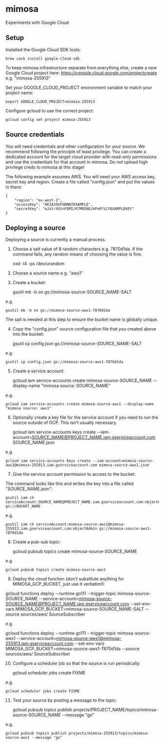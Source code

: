 # mimosa

Experiments with Google Cloud

## Setup

Installed the Google Cloud SDK tools:

    brew cask install google-cloud-sdk

To keep mimosa infrastructure separate from everything else, create a new Google Cloud project here: https://console.cloud.google.com/projectcreate e.g. "mimosa-255913"

Set your GOOGLE_CLOUD_PROJECT environment variable to match your project name:

    export GOOGLE_CLOUD_PROJECT=mimosa-255913

Configure gcloud to use the correct project:

    gcloud config set project mimosa-255913

## Source credentials

You will need credentials and other configuration for your source. We recommend following the principle of least privilege. You can create a dedicated account for the target cloud provider with read-only permissions and use the credentials for that account in mimosa. Do not upload high privilege creds to mimosa at this stage!


The following example assumes AWS. You will need your AWS access key, secret key and region. Create a file called "config.json" and put the values in there:

```
{
    "region": "eu-west-1",
    "accessKey": "AKIAIOSFODNN7EXAMPLE",
    "secretKey": "wJalrXUtnFEMI/K7MDENG/bPxRfiCYEXAMPLEKEY"
}
```

## Deploying a source

Deploying a source is currently a manual process.

1) Choose a salt value of 8 random characters e.g. 7870d1da. If the command fails, any random means of choosing the value is fine.

    xxd -l4 -ps /dev/urandom

2) Choose a source name e.g. "aws1"

3) Create a bucket:

    gsutil mb -b on gs://mimosa-source-SOURCE_NAME-SALT

e.g.

    gsutil mb -b on gs://mimosa-source-aws1-7870d1da

The salt is needed at this step to ensure the bucket name is globally unique.

4) Copy the "config.json" source configuration file that you created above into the bucket:

    gsutil cp config.json gs://mimosa-source-SOURCE_NAME-SALT

e.g.

    gsutil cp config.json gs://mimosa-source-aws1-7870d1da

5) Create a service account:

    gcloud iam service-accounts create mimosa-source-SOURCE_NAME --display-name "mimosa source: SOURCE_NAME"

e.g.

    gcloud iam service-accounts create mimosa-source-aws1 --display-name "mimosa source: aws1"

6) Optionally create a key file for the service account if you need to run the source outside of GCP. This isn't usually necessary.

    gcloud iam service-accounts keys create --iam-account=SOURCE_NAME@PROJECT_NAME.iam.gserviceaccount.com SOURCE_NAME.json

e.g.

    gcloud iam service-accounts keys create --iam-account=mimosa-source-aws1@mimosa-255913.iam.gserviceaccount.com mimosa-source-aws1.json

7) Give the service account permission to access to the bucket:

The command looks like this and writes the key into a file called "SOURCE_NAME.json":

    gsutil iam ch serviceAccount:SOURCE_NAME@PROJECT_NAME.iam.gserviceaccount.com:objectAdmin gs://BUCKET_NAME

e.g.

    gsutil iam ch serviceAccount:mimosa-source-aws1@mimosa-255913.iam.gserviceaccount.com:objectAdmin gs://mimosa-source-aws1-7870d1da

8) Create a pub-sub topic:

    gcloud pubsub topics create mimosa-source-SOURCE_NAME

e.g.

    gcloud pubsub topics create mimosa-source-aws1

9) Deploy the cloud function (don't substitute anything for MIMOSA_GCP_BUCKET, just use it verbatim!):

gcloud functions deploy --runtime go111 --trigger-topic mimosa-source-SOURCE_NAME --service-account=mimosa-source-SOURCE_NAME@PROJECT_NAME.iam.gserviceaccount.com --set-env-vars MIMOSA_GCP_BUCKET=mimosa-source-SOURCE_NAME-SALT --source sources/aws/ SourceSubscriber

e.g.

gcloud functions deploy --runtime go111 --trigger-topic mimosa-source-aws1 --service-account=mimosa-source-aws1@mimosa-255913.iam.gserviceaccount.com --set-env-vars MIMOSA_GCP_BUCKET=mimosa-source-aws1-7870d1da --source sources/aws/ SourceSubscriber


10) Configure a scheduler job so that the source is run periodically:

    gcloud scheduler jobs create FIXME

e.g.

    gcloud scheduler jobs create FIXME

11) Test your source by posting a message to the topic:

    gcloud pubsub topics publish projects/PROJECT_NAME/topics/mimosa-source-SOURCE_NAME --message "go"

e.g.

    gcloud pubsub topics publish projects/mimosa-255913/topics/mimosa-source-aws1 --message "go"
